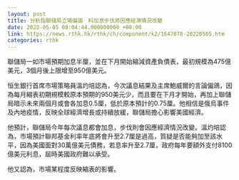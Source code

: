```yaml
---
layout: post
title: 分析指聯儲局立場偏鴿　料加息步伐將因應經濟情況改變
date: 2022-05-05 08:04:44.000000000 +08:00
link: https://news.rthk.hk/rthk/ch/component/k2/1647078-20220505.htm
categories: rthk
---
```


聯儲局一如市場預期加息半厘，並在下月開始縮減資產負債表，最初規模為475億美元，3個月後上限增至950億美元。

恒生銀行首席市場策略員溫灼培認為，今次議息結果及主席鮑威爾的言論偏鴿，因為每月縮表初期規模較原本預期的950美元少，而且要在下月才開始，再加上聯儲局暗示未來兩個月或會各加息0.5厘，低於原本預計的0.75厘。他相信是俄烏事件及內地疫情，反映全球經濟增長或持續放緩，聯儲局擔心影響美國經濟。

他預計，聯儲局今年每次議息都會加息，步伐則會因應經濟情況改變。溫灼培認為，市場預計聯邦基金利率年底將會升至2.7厘是過高，質疑是否能夠加至該水平，因為美國面對30萬億美元債務，若息率升至2.7厘，政府每年要額外支付8100億美元利息，屆時美國政府難以承受。

他又認為，市場某程度反映縮表的影響。
